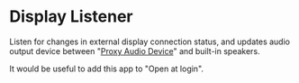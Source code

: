 # Display Listener

Listen for changes in external display connection status, and updates audio output device between "[Proxy Audio Device](https://github.com/briankendall/proxy-audio-device)" and built-in speakers.

It would be useful to add this app to "Open at login".
